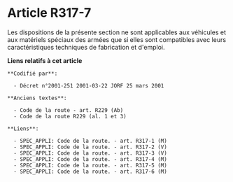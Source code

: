 # Article R317-7

Les dispositions de la présente section ne sont applicables aux véhicules et aux matériels spéciaux des armées que si elles
sont compatibles avec leurs caractéristiques techniques de fabrication et d'emploi.

**Liens relatifs à cet article**

	**Codifié par**:

	  - Décret n°2001-251 2001-03-22 JORF 25 mars 2001

	**Anciens textes**:

	  - Code de la route - art. R229 (Ab)
	  - Code de la route R229 (al. 1 et 3)

	**Liens**:

	  - SPEC_APPLI: Code de la route. - art. R317-1 (M)
	  - SPEC_APPLI: Code de la route. - art. R317-2 (V)
	  - SPEC_APPLI: Code de la route. - art. R317-3 (V)
	  - SPEC_APPLI: Code de la route. - art. R317-4 (M)
	  - SPEC_APPLI: Code de la route. - art. R317-5 (M)
	  - SPEC_APPLI: Code de la route. - art. R317-6 (M)
